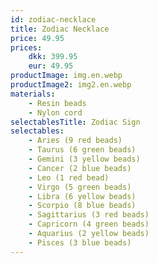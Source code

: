 ```yaml
---
id: zodiac-necklace
title: Zodiac Necklace
price: 49.95
prices:
    dkk: 399.95
    eur: 49.95
productImage: img.en.webp
productImage2: img2.en.webp
materials:
    - Resin beads
    - Nylon cord
selectablesTitle: Zodiac Sign
selectables:
    - Aries (9 red beads)
    - Taurus (6 green beads)
    - Gemini (3 yellow beads)
    - Cancer (2 blue beads)
    - Leo (1 red bead)
    - Virgo (5 green beads)
    - Libra (6 yellow beads)
    - Scorpio (8 blue beads)
    - Sagittarius (3 red beads)
    - Capricorn (4 green beads)
    - Aquarius (2 yellow beads)
    - Pisces (3 blue beads)
---
```

